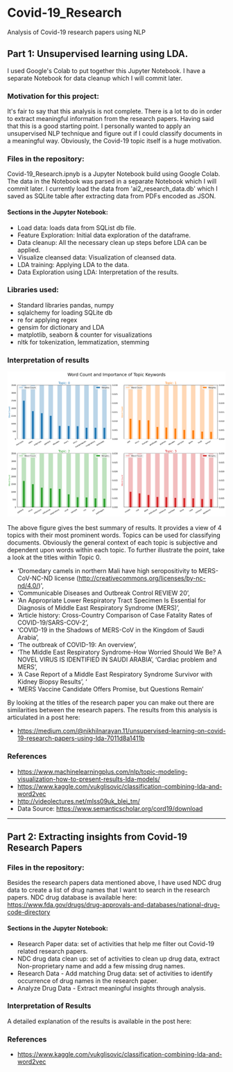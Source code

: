 # Covid-19_Research
Analysis of Covid-19 research papers using NLP

## Part 1: Unsupervised learning using LDA.

I used Google's Colab to put together this Jupyter Notebook. I have a separate Notebook for data cleanup which I will commit later.

### Motivation for this project:
It's fair to say that this analysis is not complete. There is a lot to do in order to extract meaningful information from the research papers. Having said that this is a good starting point. I personally wanted to apply an unsupervised NLP technique and figure out if I could classify documents in a meaningful way. Obviously, the Covid-19 topic itself is a huge motivation.

### Files in the repository:
Covid-19_Research.ipnyb is a Jupyter Notebook build using Google Colab.
The data in the Notebook was parsed in a separate Notebook which I will commit later. I currently load the data from 'ai2_research_data.db' which I saved as SQLite table after extracting data from PDFs encoded as JSON.

#### Sections in the Jupyter Notebook:
- Load data: loads data from SQList db file.
- Feature Exploration: Initial data exploration of the dataframe.
- Data cleanup: All the necessary clean up steps before LDA can be applied.
- Visualize cleansed data: Visualization of cleansed data.
- LDA training: Applying LDA to the data.
- Data Exploration using LDA: Interpretation of the results.

### Libraries used:
- Standard libraries pandas, numpy
- sqlalchemy for loading SQLite db
- re for applying regex
- gensim for dictionary and LDA
- matplotlib, seaborn & counter for visualizations
- nltk for tokenization, lemmatization, stemming

### Interpretation of results
![GitHub Logo](/top4topics.png)

The above figure gives the best summary of results. It provides a view of 4 topics with their most prominent words. Topics can be used for classifying documents. Obviously the general context of each topic is subjective and dependent upon words within each topic. To further illustrate the point, take a look at the titles within Topic 0.

- ‘Dromedary camels in northern Mali have high seropositivity to MERS-CoV-NC-ND license (http://creativecommons.org/licenses/by-nc-nd/4.0/)',
- ‘Communicable Diseases and Outbreak Control REVIEW 20’,
- ‘An Appropriate Lower Respiratory Tract Specimen Is Essential for Diagnosis of Middle East Respiratory Syndrome (MERS)’,
- ‘Article history: Cross-Country Comparison of Case Fatality Rates of COVID-19/SARS-COV-2’,
- ‘COVID-19 in the Shadows of MERS-CoV in the Kingdom of Saudi Arabia’,
- ‘The outbreak of COVID-19: An overview’,
- ‘The Middle East Respiratory Syndrome-How Worried Should We Be? A NOVEL VIRUS IS IDENTIFIED IN SAUDI ARABIA’, ‘Cardiac problem and MERS’,
- ‘A Case Report of a Middle East Respiratory Syndrome Survivor with Kidney Biopsy Results’, ‘
- ‘MERS Vaccine Candidate Offers Promise, but Questions Remain’

By looking at the titles of the research paper you can make out there are similarities between the research papers. The results from this analysis is articulated in a post here:
- https://medium.com/@nikhilnarayan.11/unsupervised-learning-on-covid-19-research-papers-using-lda-7011d8a1411b

### References
- https://www.machinelearningplus.com/nlp/topic-modeling-visualization-how-to-present-results-lda-models/
- https://www.kaggle.com/vukglisovic/classification-combining-lda-and-word2vec
- http://videolectures.net/mlss09uk_blei_tm/
- Data Source: https://www.semanticscholar.org/cord19/download

----------------------------------------------------------------------------------------------------------------------------------------

## Part 2: Extracting insights from Covid-19 Research Papers

### Files in the repository:
Besides the research papers data mentioned above, I have used NDC drug data to create a list of drug names that I want to search in the research papers. NDC drug database is available here:
https://www.fda.gov/drugs/drug-approvals-and-databases/national-drug-code-directory

#### Sections in the Jupyter Notebook:
- Research Paper data: set of activities that help me filter out Covid-19 related research papers.
- NDC drug data clean up: set of activities to clean up drug data, extract Non-proprietary name and add a few missing drug names.
- Research Data - Add matching Drug data: set of activities to identify occurrence of drug names in the research paper.
- Analyze Drug Data - Extract meaningful insights through analysis.

### Interpretation of Results
A detailed explanation of the results is available in the post here:


### References
- https://www.kaggle.com/vukglisovic/classification-combining-lda-and-word2vec

